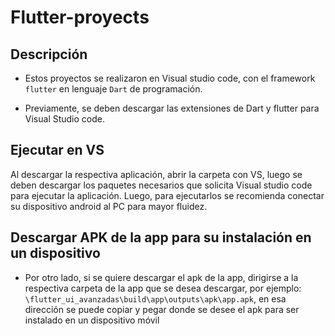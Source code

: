 # Flutter-proyects

## Descripción
- Estos proyectos se realizaron en Visual studio code, con el framework `flutter` en lenguaje `Dart` de programación.

- Previamente, se deben descargar las extensiones de Dart y flutter para Visual Studio code.

## Ejecutar en VS
Al descargar la respectiva aplicación, abrir la carpeta con VS, luego se deben descargar los paquetes necesarios que solicita Visual studio code para ejecutar la aplicación.
Luego, para ejecutarlos se recomienda conectar su dispositivo android al PC para mayor fluidez.

## Descargar APK de la app para su instalación en un dispositivo
- Por otro lado, si se quiere descargar el apk de la app, dirigirse a la respectiva carpeta de la app que se desea descargar, por ejemplo:
`\flutter_ui_avanzadas\build\app\outputs\apk\app.apk`, en esa dirección se puede copiar y pegar donde se desee el apk para ser instalado en un dispositivo móvil
